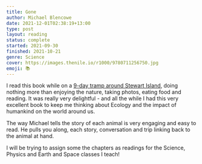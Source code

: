 ```yaml
---
title: Gone
author: Michael Blencowe
date: 2021-12-01T02:38:19+13:00
type: post
layout: reading
status: complete
started: 2021-09-30
finished: 2021-10-21
genre: Science
cover: https://images.thenile.io/r1000/9780711256750.jpg
emoji: 📚
---
```


I read this book while on a [9-day tramp around Stewart Island](https://www.doc.govt.nz/parks-and-recreation/places-to-go/southland/places/stewart-island-rakiura/rakiura-national-park/things-to-do/north-west-circuit-stewart-island-rakiura/), doing nothing more than enjoying the nature, taking photos, eating food and reading. It was really very delightful - and all the while I had this very excellent book to keep me thinking about Ecology and the impact of humankind on the world around us.

The way Michael tells the story of each animal is very engaging and easy to read. He pulls you along, each story, conversation and trip linking back to the animal at hand.

I will be trying to assign some the chapters as readings for the Science, Physics and Earth and Space classes I teach!
